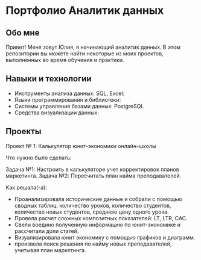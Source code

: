 # Портфолио Аналитик данных

## Обо мне

Привет! Меня зовут Юлия, я начинающий аналитик данных. В этом репозитории вы можете найти некоторые из моих проектов, выполненных во время обучения и практики.

## Навыки и технологии

- Инструменты анализа данных: SQL, Excel:
- Языки программирования и библиотеки: 
- Системы управления базами данных: PostgreSQL
- Средства визуализации данных: 

## Проекты

Проект № 1: Калькулятор юнит-экономики онлайн-школы

Что нужно было сделать:

Задача №1: Настроить в калькуляторе учет корректировок планов маркетинга.
Задача №2: Пересчитать план найма преподавателей.

Как решала(-а): 
- Проанализировала исторические данные и собрали с помощью сводных таблиц: количество уроков, количество студентов, количество новых студентов, среднюю цену одного урока.
- Провела расчет сложных композитных показателей:  LT,  LTR, CAC.
- Свели воедино полученную информацию по юнит-экономике и рассчитали доли статей.
- Визуализировала юнит экономику с помощью графиков и диаграмм.
- произвела поиск решения по найму новых преподавателей, учитывая план маркетинга. 
